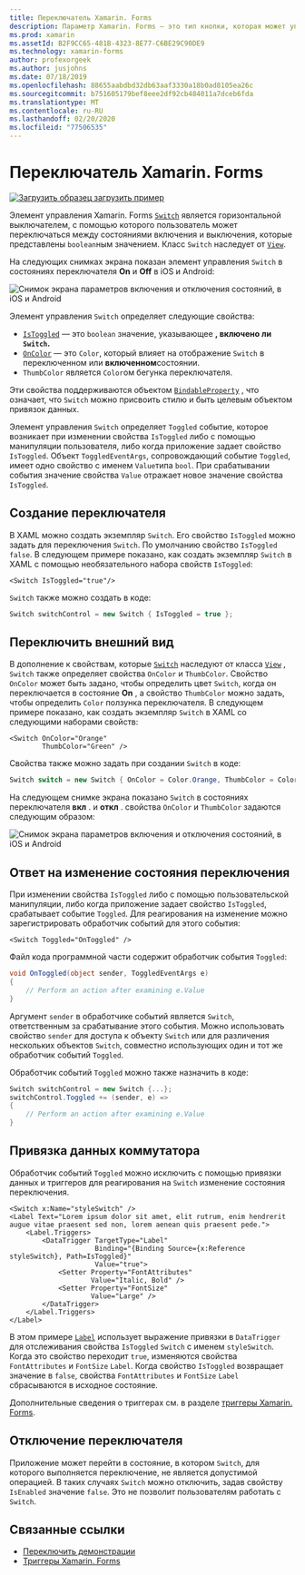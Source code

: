 ```yaml
---
title: Переключатель Xamarin. Forms
description: Параметр Xamarin. Forms — это тип кнопки, которая может управляться пользователем для переключения между состояниями. В этой статье объясняется, как использовать класс Switch для отображения переключаемого элемента пользовательского интерфейса.
ms.prod: xamarin
ms.assetId: B2F9CC65-481B-4323-8E77-C6BE29C90DE9
ms.technology: xamarin-forms
author: profexorgeek
ms.author: jusjohns
ms.date: 07/18/2019
ms.openlocfilehash: 88655aabdbd32db63aaf3330a18b0ad8105ea26c
ms.sourcegitcommit: b751605179bef8eee2df92cb484011a7dceb6fda
ms.translationtype: MT
ms.contentlocale: ru-RU
ms.lasthandoff: 02/20/2020
ms.locfileid: "77506535"
---
```

# <a name="xamarinforms-switch"></a>Переключатель Xamarin. Forms

[![Загрузить образец](~/media/shared/download.png) загрузить пример](https://docs.microsoft.com/samples/xamarin/xamarin-forms-samples/userinterface-switchdemos/)

Элемент управления Xamarin. Forms [`Switch`](xref:Xamarin.Forms.Switch) является горизонтальной выключателем, с помощью которого пользователь может переключаться между состояниями включения и выключения, которые представлены `boolean`ным значением. Класс `Switch` наследует от [`View`](xref:Xamarin.Forms.View).

На следующих снимках экрана показан элемент управления `Switch` в состояниях переключателя **On** и **Off** в iOS и Android:

![Снимок экрана параметров включения и отключения состояний, в iOS и Android](switch-images/switch-states-default.png "Параметры в iOS и Android")

Элемент управления `Switch` определяет следующие свойства:

* [`IsToggled`](xref:Xamarin.Forms.Switch.IsToggled) — это `boolean` значение, указывающее **, включено ли `Switch`.**
* [`OnColor`](xref:Xamarin.Forms.Switch.OnColor) — это `Color`, который влияет на отображение `Switch` в переключенном или **включенном**состоянии.
* `ThumbColor` является `Color`ом бегунка переключателя.

Эти свойства поддерживаются объектом [`BindableProperty`](xref:Xamarin.Forms.BindableProperty) , что означает, что `Switch` можно присвоить стилю и быть целевым объектом привязок данных.

Элемент управления `Switch` определяет `Toggled` событие, которое возникает при изменении свойства `IsToggled` либо с помощью манипуляции пользователя, либо когда приложение задает свойство `IsToggled`. Объект `ToggledEventArgs`, сопровождающий событие `Toggled`, имеет одно свойство с именем `Value`типа `bool`. При срабатывании события значение свойства `Value` отражает новое значение свойства `IsToggled`.

## <a name="create-a-switch"></a>Создание переключателя

В XAML можно создать экземпляр `Switch`. Его свойство `IsToggled` можно задать для переключения `Switch`. По умолчанию свойство `IsToggled` `false`. В следующем примере показано, как создать экземпляр `Switch` в XAML с помощью необязательного набора свойств `IsToggled`:

```xaml
<Switch IsToggled="true"/>
```

`Switch` также можно создать в коде:

```csharp
Switch switchControl = new Switch { IsToggled = true };
```

## <a name="switch-appearance"></a>Переключить внешний вид

В дополнение к свойствам, которые [`Switch`](xref:Xamarin.Forms.Switch) наследуют от класса [`View`](xref:Xamarin.Forms.View) , `Switch` также определяет свойства `OnColor` и `ThumbColor`. Свойство `OnColor` может быть задано, чтобы определить цвет `Switch`, когда он переключается в состояние **On** , а свойство `ThumbColor` можно задать, чтобы определить `Color` ползунка переключателя. В следующем примере показано, как создать экземпляр `Switch` в XAML со следующими наборами свойств:

```xaml
<Switch OnColor="Orange"
        ThumbColor="Green" />
```

Свойства также можно задать при создании `Switch` в коде:

```csharp
Switch switch = new Switch { OnColor = Color.Orange, ThumbColor = Color.Green };
```

На следующем снимке экрана показано `Switch` в состояниях переключателя **вкл** . и **откл** . свойства `OnColor` и `ThumbColor` задаются следующим образом:

![Снимок экрана параметров включения и отключения состояний, в iOS и Android](switch-images/switch-states-colors.png "Параметры в iOS и Android")

## <a name="respond-to-a-switch-state-change"></a>Ответ на изменение состояния переключения

При изменении свойства `IsToggled` либо с помощью пользовательской манипуляции, либо когда приложение задает свойство `IsToggled`, срабатывает событие `Toggled`. Для реагирования на изменение можно зарегистрировать обработчик событий для этого события:

```xaml
<Switch Toggled="OnToggled" />
```

Файл кода программной части содержит обработчик события `Toggled`:

```csharp
void OnToggled(object sender, ToggledEventArgs e)
{
    // Perform an action after examining e.Value
}
```

Аргумент `sender` в обработчике событий является `Switch`, ответственным за срабатывание этого события. Можно использовать свойство `sender` для доступа к объекту `Switch` или для различения нескольких объектов `Switch`, совместно использующих один и тот же обработчик событий `Toggled`.

Обработчик событий `Toggled` можно также назначить в коде:

```csharp
Switch switchControl = new Switch {...};
switchControl.Toggled += (sender, e) =>
{
    // Perform an action after examining e.Value
}
```

## <a name="data-bind-a-switch"></a>Привязка данных коммутатора

Обработчик событий `Toggled` можно исключить с помощью привязки данных и триггеров для реагирования на `Switch` изменение состояния переключения.

```xaml
<Switch x:Name="styleSwitch" />
<Label Text="Lorem ipsum dolor sit amet, elit rutrum, enim hendrerit augue vitae praesent sed non, lorem aenean quis praesent pede.">
    <Label.Triggers>
        <DataTrigger TargetType="Label"
                     Binding="{Binding Source={x:Reference styleSwitch}, Path=IsToggled}"
                     Value="true">
            <Setter Property="FontAttributes"
                    Value="Italic, Bold" />
            <Setter Property="FontSize"
                    Value="Large" />
        </DataTrigger>
    </Label.Triggers>
</Label>
```

В этом примере [`Label`](xref:Xamarin.Forms.Label) использует выражение привязки в `DataTrigger` для отслеживания свойства `IsToggled` `Switch` с именем `styleSwitch`. Когда это свойство переходит `true`, изменяются свойства `FontAttributes` и `FontSize` `Label`. Когда свойство `IsToggled` возвращает значение в `false`, свойства `FontAttributes` и `FontSize` `Label` сбрасываются в исходное состояние.

Дополнительные сведения о триггерах см. в разделе [триггеры Xamarin. Forms](~/xamarin-forms/app-fundamentals/triggers.md).

## <a name="disable-a-switch"></a>Отключение переключателя

Приложение может перейти в состояние, в котором `Switch`, для которого выполняется переключение, не является допустимой операцией. В таких случаях `Switch` можно отключить, задав свойству `IsEnabled` значение `false`. Это не позволит пользователям работать с `Switch`.

## <a name="related-links"></a>Связанные ссылки

* [Переключить демонстрации](https://docs.microsoft.com/samples/xamarin/xamarin-forms-samples/userinterface-switchdemos/)
* [Триггеры Xamarin. Forms](~/xamarin-forms/app-fundamentals/triggers.md)
